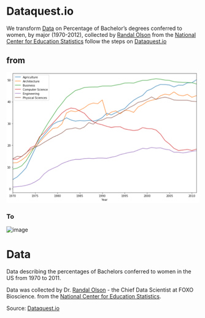 # Dataquest.io

We transform [Data](http://www.randalolson.com/2014/06/14/percentage-of-bachelors-degrees-conferred-to-women-by-major-1970-2012/) on Percentage of Bachelor’s degrees conferred to women, by major (1970-2012), collected by [Randal Olson](http://www.randalolson.com/2014/06/14/percentage-of-bachelors-degrees-conferred-to-women-by-major-1970-2012/) from the [National Center for Education Statistics](https://nces.ed.gov/about/) follow the steps on [Dataquest.io](https://www.dataquest.io/blog/making-538-plots/) 

## from

![image](https://github.com/RAYOPOKU/Visualizations/blob/master/dataquest/assets/Screen%20Shot%202020-05-02%20at%209.19.17%20AM.png)

### To 

![image](https://github.com/RAYOPOKU/Data-Visuals/blob/master/assets/Screen%20Shot%202020-05-02%20at%209.19.37%20AM.png)

# Data

Data describing the percentages of Bachelors conferred to women in the US from 1970 to 2011. 

Data was collected by Dr. [Randal Olson](http://www.randalolson.com/2014/06/14/percentage-of-bachelors-degrees-conferred-to-women-by-major-1970-2012/) - the Chief Data Scientist at FOXO Bioscience. from the [National Center for Education Statistics](https://nces.ed.gov/about/).

Source: [Dataquest.io](https://www.dataquest.io/blog/making-538-plots/)
